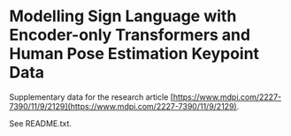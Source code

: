 # Modelling Sign Language with Encoder-only Transformers and Human Pose Estimation Keypoint Data

Supplementary data for the research article [https://www.mdpi.com/2227-7390/11/9/2129](https://www.mdpi.com/2227-7390/11/9/2129).

See README.txt.
